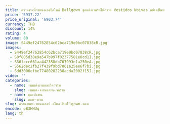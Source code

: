 ```yaml
---
title: ความงามที่กําหนดเองปิดไหล่ Ballgown ชุดแต่งงานรถไฟกวาด Vestidos Noivas อย่างเป็นทางการ PLUS ขนาดชุดเจ้าสาว 2024
price: '5937.22'
price_original: '6903.74'
currency: THB
discount: 14%
rating: 4
volume: 80
image: S449ef24762854c62bca719e0bc07838cR.jpg
images:
  - S449ef24762854c62bca719e0bc07838cR.jpg
  - S0f805d38e9a547b997f02377581e0cd1I.jpg
  - S36fccc661aa442358db707993e1a250eA.jpg
  - S562dec2fb27f439f9bd7861a25ee6f7bi.jpg
  - Sdd3006efbe77480282238acda2002f15J.jpg
video: ''
categories:
  - name: งานแต่งงานและกิจกรรม
    slug: งานแต-งงานและก-จกรรม
  - name: ชุดแต่งงาน
    slug: ดแต-งงาน
slug: ความงามท-าหนดเองป-ดไหล-ballgown-ดแต
encode: oB3HHUq
lang: th
---
```

  